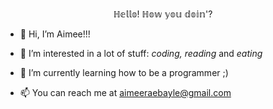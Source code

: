 <p align="center">ℍ𝕖𝕝𝕝𝕠! ℍ𝕠𝕨 𝕪𝕠𝕦 𝕕𝕠𝕚𝕟'?</p>

- 👋 Hi, I’m Aimee!!!
  
- 👀 I’m interested in a lot of stuff: <i>coding, reading</i> and <i>eating</i>

- 🌱 I’m currently learning how to be a programmer ;)

- 📫 You can reach me at aimeeraebayle@gmail.com

<!---
breamier/breamier is a ✨ special ✨ repository because its `README.md` (this file) appears on your GitHub profile.
You can click the Preview link to take a look at your changes.
--->
